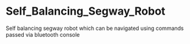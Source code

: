 # Self_Balancing_Segway_Robot
Self balancing segway robot which can be navigated using commands passed via bluetooth console
